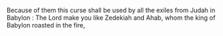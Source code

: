 Because of them this curse shall be used by all the exiles from Judah in Babylon : The Lord make you like Zedekiah and Ahab, whom the king of Babylon roasted in the fire,
